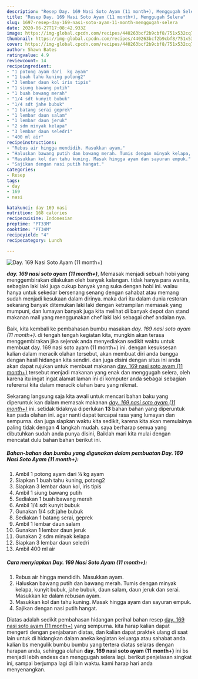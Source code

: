 ```yaml
---
description: "Resep Day. 169 Nasi Soto Ayam (11 month+), Menggugah Selera"
title: "Resep Day. 169 Nasi Soto Ayam (11 month+), Menggugah Selera"
slug: 1697-resep-day-169-nasi-soto-ayam-11-month-menggugah-selera
date: 2020-06-27T17:08:42.933Z
image: https://img-global.cpcdn.com/recipes/440263bcf2b9cbf8/751x532cq70/day-169-nasi-soto-ayam-11-month-foto-resep-utama.jpg
thumbnail: https://img-global.cpcdn.com/recipes/440263bcf2b9cbf8/751x532cq70/day-169-nasi-soto-ayam-11-month-foto-resep-utama.jpg
cover: https://img-global.cpcdn.com/recipes/440263bcf2b9cbf8/751x532cq70/day-169-nasi-soto-ayam-11-month-foto-resep-utama.jpg
author: Shawn Bates
ratingvalue: 4.9
reviewcount: 14
recipeingredient:
- "1 potong ayam dari  kg ayam"
- "1 buah tahu kuning potong2"
- "3 lembar daun kol iris tipis"
- "1 siung bawang putih"
- "1 buah bawang merah"
- "1/4 sdt kunyit bubuk"
- "1/4 sdt jahe bubuk"
- "1 batang serai geprek"
- "1 lembar daun salam"
- "1 lembar daun jeruk"
- "2 sdm minyak kelapa"
- "3 lembar daun seledri"
- "400 ml air"
recipeinstructions:
- "Rebus air hingga mendidih. Masukkan ayam."
- "Haluskan bawang putih dan bawang merah. Tumis dengan minyak kelapa, kunyit bubuk, jahe bubuk, daun salam, daun jeruk dan serai. Masukkan ke dalam rebusan ayam."
- "Masukkan kol dan tahu kuning. Masak hingga ayam dan sayuran empuk."
- "Sajikan dengan nasi putih hangat."
categories:
- Resep
tags:
- day
- 169
- nasi

katakunci: day 169 nasi 
nutrition: 168 calories
recipecuisine: Indonesian
preptime: "PT33M"
cooktime: "PT34M"
recipeyield: "4"
recipecategory: Lunch

---
```



![Day. 169 Nasi Soto Ayam (11 month+)](https://img-global.cpcdn.com/recipes/440263bcf2b9cbf8/751x532cq70/day-169-nasi-soto-ayam-11-month-foto-resep-utama.jpg)

<b><i>day. 169 nasi soto ayam (11 month+)</i></b>, Memasak menjadi sebuah hobi yang menggembirakan dilakukan oleh banyak kalangan. tidak hanya para wanita, sebagian laki laki juga cukup banyak yang suka dengan hobi ini. walau hanya untuk sekedar bersenang senang dengan sahabat atau memang sudah menjadi kesukaan dalam dirinya. maka dari itu dalam dunia restoran sekarang banyak ditemukan laki laki dengan ketrampilan memasak yang mumpuni, dan lumayan banyak juga kita melihat di banyak depot dan stand makanan mall yang menggunakan chef laki laki sebagai chef andalan nya.

Baik, kita kembali ke pembahasan bumbu masakan <i>day. 169 nasi soto ayam (11 month+)</i>. di tengah tengah kegiatan kita, mungkin akan terasa menggembirakan jika sejenak anda menyediakan sedikit waktu untuk membuat day. 169 nasi soto ayam (11 month+) ini. dengan kesuksesan kalian dalam meracik olahan tersebut, akan membuat diri anda bangga dengan hasil hidangan kita sendiri. dan juga disini dengan situs ini anda akan dapat rujukan untuk membuat makanan <u>day. 169 nasi soto ayam (11 month+)</u> tersebut menjadi makanan yang enak dan menggugah selera, oleh karena itu ingat ingat alamat laman ini di komputer anda sebagai sebagian referensi kita dalam meracik olahan baru yang nikmat.




Sekarang langsung saja kita awali untuk mencari bahan baku yang diperuntuk kan dalam memasak makanan <u><i>day. 169 nasi soto ayam (11 month+)</i></u> ini. setidak tidaknya diperlukan <b>13</b> bahan bahan yang diperuntuk kan pada olahan ini. agar nanti dapat tercapai rasa yang lumayan dan sempurna. dan juga siapkan waktu kita sedikit, karena kita akan memulainya paling tidak dengan <b>4</b> langkah mudah. saya berharap semua yang dibutuhkan sudah anda punya disini, Baiklah mari kita mulai dengan mencatat dulu bahan bahan berikut ini.

<!--inarticleads1-->

##### Bahan-bahan dan bumbu yang digunakan dalam pembuatan Day. 169 Nasi Soto Ayam (11 month+):

1. Ambil 1 potong ayam dari ¼ kg ayam
1. Siapkan 1 buah tahu kuning, potong2
1. Siapkan 3 lembar daun kol, iris tipis
1. Ambil 1 siung bawang putih
1. Sediakan 1 buah bawang merah
1. Ambil 1/4 sdt kunyit bubuk
1. Gunakan 1/4 sdt jahe bubuk
1. Sediakan 1 batang serai, geprek
1. Ambil 1 lembar daun salam
1. Gunakan 1 lembar daun jeruk
1. Gunakan 2 sdm minyak kelapa
1. Siapkan 3 lembar daun seledri
1. Ambil 400 ml air




<!--inarticleads2-->

##### Cara menyiapkan Day. 169 Nasi Soto Ayam (11 month+):

1. Rebus air hingga mendidih. Masukkan ayam.
1. Haluskan bawang putih dan bawang merah. Tumis dengan minyak kelapa, kunyit bubuk, jahe bubuk, daun salam, daun jeruk dan serai. Masukkan ke dalam rebusan ayam.
1. Masukkan kol dan tahu kuning. Masak hingga ayam dan sayuran empuk.
1. Sajikan dengan nasi putih hangat.




Diatas adalah sedikit pembahasan hidangan perihal bahan resep <u>day. 169 nasi soto ayam (11 month+)</u> yang sempurna. kita harap kalian dapat mengerti dengan penjabaran diatas, dan kalian dapat praktek ulang di saat lain untuk di hidangkan dalam aneka kegiatan keluarga atau sahabat anda. kalian bs mengulik bumbu bumbu yang tertera diatas selaras dengan harapan anda, sehingga olahan <b>day. 169 nasi soto ayam (11 month+)</b> ini bs menjadi lebih endess dan menggugah selera lagi. berikut penjelasan singkat ini, sampai berjumpa lagi di lain waktu. kami harap hari anda menyenangkan.
